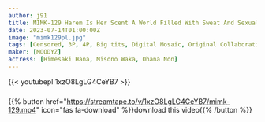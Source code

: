 ```yaml
---
author: j91
title: MIMK-129 Harem Is Her Scent A World Filled With Sweat And Sexual Smell. Original Work Mahiro Otori A Live-action Version Of The Popular Series That Has Sold Over 100,000 Copies! Obananon Waka Misono Himesaki Hana
date: 2023-07-14T01:00:00Z
image: "mimk129pl.jpg"
tags: [Censored, 3P, 4P, Big tits, Digital Mosaic, Original Collaboration, School Girls]
maker: [MOODYZ]
actress: [Himesaki Hana, Misono Waka, Ohana Non]
---
```



{{< youtubepl 1xzO8LgLG4CeYB7 >}}
###

{{% button href="https://streamtape.to/v/1xzO8LgLG4CeYB7/mimk-129.mp4" icon="fas fa-download" %}}download this video{{% /button %}}

